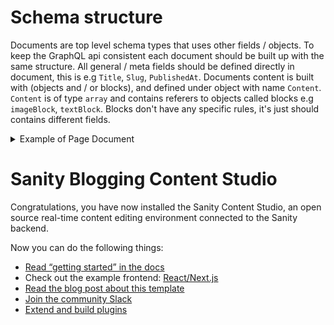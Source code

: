 # Schema structure
Documents are top level schema types that uses other fields / objects.
To keep the GraphQL api consistent each document should be built up with the same structure.
All general / meta fields should be defined directly in document, this is e.g `Title`, `Slug`, `PublishedAt`. Documents content is built with (objects and / or blocks), and defined under object with name `Content`. `Content` is of type `array` and contains referers to objects called blocks e.g `imageBlock`, `textBlock`.
Blocks don't have any specific rules, it's just should contains different fields.

<details>
<summary>Example of Page Document</summary>

```
{
	name: 'page',
	title: 'Page',
	fields: [{
		name: 'title',
		title: 'Page title'
		type: 'string
	}, {
		name: 'slug',
		title: 'Slug',
		type: 'slug'
	}, {
			name: 'content',
			type: 'array',
			title: 'Page sections',
			description: 'Add, edit, and reorder sections',
			fieldset: 'content',
			of: [{type: 'imageBlock'}, {type: 'textBlock'}]
	}]
}
```
</details>


# Sanity Blogging Content Studio

Congratulations, you have now installed the Sanity Content Studio, an open source real-time content editing environment connected to the Sanity backend.

Now you can do the following things:

- [Read “getting started” in the docs](https://www.sanity.io/docs/introduction/getting-started?utm_source=readme)
- Check out the example frontend: [React/Next.js](https://github.com/sanity-io/tutorial-sanity-blog-react-next)
- [Read the blog post about this template](https://www.sanity.io/blog/build-your-own-blog-with-sanity-and-next-js?utm_source=readme)
- [Join the community Slack](https://slack.sanity.io/?utm_source=readme)
- [Extend and build plugins](https://www.sanity.io/docs/content-studio/extending?utm_source=readme)
